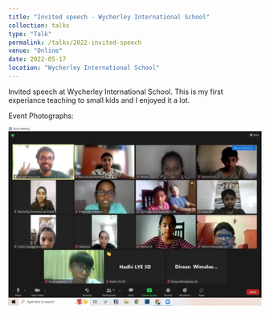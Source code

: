 ```yaml
---
title: "Invited speech - Wycherley International School"
collection: talks
type: "Talk"
permalink: /talks/2022-invited-speech
venue: "Online"
date: 2022-05-17
location: "Wycherley International School"
---
```


Invited speech at Wycherley International School. This is my first experiance teaching to small kids and I enjoyed it a lot.

Event Photographs:
<p float="left">
  <img src="../images/2022-invited-speech.jpg" alt="Invited speech at Wycherley International School, indrajith" />
</p>
